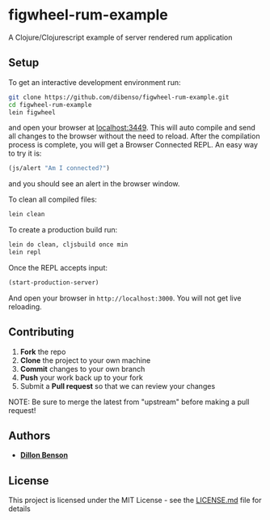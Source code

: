 # figwheel-rum-example

A Clojure/Clojurescript example of server rendered rum application

## Setup

To get an interactive development environment run:

```sh
git clone https://github.com/dibenso/figwheel-rum-example.git
cd figwheel-rum-example
lein figwheel
```

and open your browser at [localhost:3449](http://localhost:3449/).
This will auto compile and send all changes to the browser without the
need to reload. After the compilation process is complete, you will
get a Browser Connected REPL. An easy way to try it is:

```clojure
(js/alert "Am I connected?")
```
and you should see an alert in the browser window.

To clean all compiled files:

```sh
lein clean
```

To create a production build run:
```sh
lein do clean, cljsbuild once min
lein repl
```

Once the REPL accepts input:
```clojure
(start-production-server)
```

And open your browser in `http://localhost:3000`. You will not
get live reloading.

## Contributing

1. **Fork** the repo
2. **Clone** the project to your own machine
3. **Commit** changes to your own branch
4. **Push** your work back up to your fork
5. Submit a **Pull request** so that we can review your changes

NOTE: Be sure to merge the latest from "upstream" before making a pull request!

## Authors

* [**Dillon Benson**](https://github.com/dibenso)

## License

This project is licensed under the MIT License - see the [LICENSE.md](https://github.com/dibenso/figwheel-rum-example/blob/master/LICENSE.md) file for details
